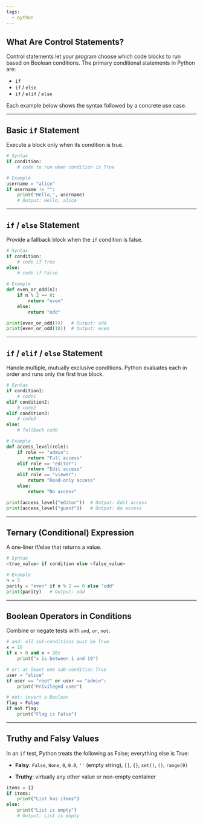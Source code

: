 ```yaml
---
tags:
  - python
---
```

## What Are Control Statements?
Control statements let your program choose which code blocks to run based on Boolean conditions. The primary conditional statements in Python are:

- `if`
- `if` / `else`
- `if` / `elif` / `else`

Each example below shows the syntax followed by a concrete use case.

---
## Basic `if` Statement
Execute a block only when its condition is true.

```python
# Syntax
if condition:
    # code to run when condition is True

# Example
username = "alice"
if username != "":
    print("Hello,", username)
    # Output: Hello, alice
```

---

## `if` / `else` Statement

Provide a fallback block when the `if` condition is false.

```python
# Syntax
if condition:
    # code if True
else:
    # code if False

# Example
def even_or_odd(n):
    if n % 2 == 0:
        return "even"
    else:
        return "odd"

print(even_or_odd(7))   # Output: odd
print(even_or_odd(10))  # Output: even
```

---

## `if` / `elif` / `else` Statement

Handle multiple, mutually exclusive conditions. Python evaluates each in order and runs only the first true block.

```python
# Syntax
if condition1:
    # code1
elif condition2:
    # code2
elif condition3:
    # code3
else:
    # fallback code

# Example
def access_level(role):
    if role == "admin":
        return "Full access"
    elif role == "editor":
        return "Edit access"
    elif role == "viewer":
        return "Read-only access"
    else:
        return "No access"

print(access_level("editor"))  # Output: Edit access
print(access_level("guest"))   # Output: No access
```

---

## Ternary (Conditional) Expression

A one‑liner if/else that returns a value.

```python
# Syntax
<true_value> if condition else <false_value>

# Example
n = 5
parity = "even" if n % 2 == 0 else "odd"
print(parity)   # Output: odd
```

---

## Boolean Operators in Conditions

Combine or negate tests with `and`, `or`, `not`.

```python
# and: all sub-conditions must be True
x = 10
if x > 0 and x < 20:
    print("x is between 1 and 19")

# or: at least one sub-condition True
user = "alice"
if user == "root" or user == "admin":
    print("Privileged user")

# not: invert a Boolean
flag = False
if not flag:
    print("Flag is False")
```

---

## Truthy and Falsy Values

In an `if` test, Python treats the following as False; everything else is True:

- **Falsy**: `False`, `None`, `0`, `0.0`, `''` (empty string), `[]`, `{}`, `set()`, `()`, `range(0)`
    
- **Truthy**: virtually any other value or non-empty container
    

```python
items = []
if items:
    print("List has items")
else:
    print("List is empty")
    # Output: List is empty
```

